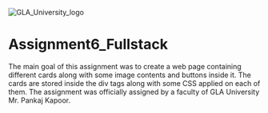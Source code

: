 ![GLA_University_logo](https://user-images.githubusercontent.com/59922056/129214657-f04896bd-d073-4026-990f-e8f04b016bcb.png)

# Assignment6_Fullstack

The main goal of this assignment was to create a web page containing different cards along with some image contents and buttons inside it. The cards are stored inside the div tags along with some CSS applied on each of them. The assignment was officially assigned by a faculty of GLA University Mr. Pankaj Kapoor. 


